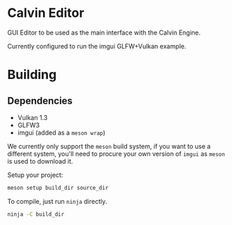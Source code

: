 # Calvin Editor

GUI Editor to be used as the main interface with the Calvin Engine.

Currently configured to run the imgui GLFW+Vulkan example.

# Building
## Dependencies
* Vulkan 1.3
* GLFW3
* imgui (added as a `meson wrap`)

We currently only support the `meson` build system, if you want to use a different system, you'll need to procure your own version of `imgui` as `meson` is used to download it.

Setup your project:
```sh
meson setup build_dir source_dir
```

To compile, just run `ninja` directly.
```sh
ninja -C build_dir
```

